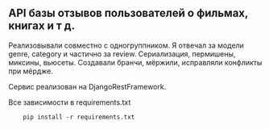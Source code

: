 ## API базы отзывов пользователей о фильмах, книгах и т д.

Реализовывали совместно с одногруппником.
Я отвечал за модели genre, category и частично за review.
Сериализация, пермишены, миксины, вьюсеты. Создавали бранчи, мёржили, исправляли конфликты при мёрдже.

Сервис реализован на DjangoRestFramework.

Все зависимости в requirements.txt

        pip install -r requirements.txt
